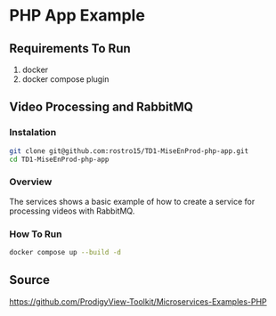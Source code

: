 # PHP App Example

## Requirements To Run

1. docker
2. docker compose plugin

## Video Processing and RabbitMQ

### Instalation

```sh
git clone git@github.com:rostro15/TD1-MiseEnProd-php-app.git
cd TD1-MiseEnProd-php-app
```

### Overview

The services shows a basic example of how to create a service for processing videos with RabbitMQ.

### How To Run

```sh
docker compose up --build -d
```

## Source

<https://github.com/ProdigyView-Toolkit/Microservices-Examples-PHP>
